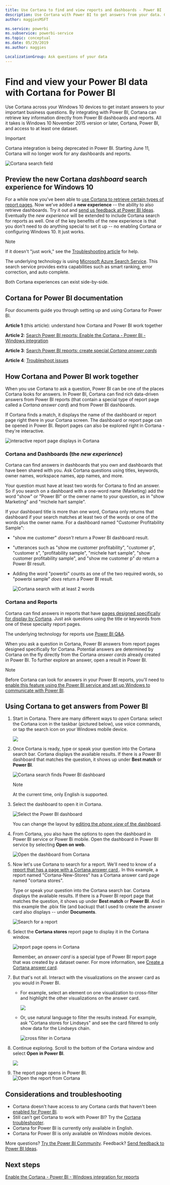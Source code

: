 ```yaml
---
title: Use Cortana to find and view reports and dashboards - Power BI
description: Use Cortana with Power BI to get answers from your data. Currently works with reports and dashboards.
author: maggiesMSFT

ms.service: powerbi
ms.subservice: powerbi-service
ms.topic: conceptual
ms.date: 05/29/2019
ms.author: maggies

LocalizationGroup: Ask questions of your data
---
```

# Find and view your Power BI data with Cortana for Power BI
Use Cortana across your Windows 10 devices to get instant answers to your important business questions. By integrating with Power BI, Cortana can retrieve key information directly from Power BI dashboards and reports. All it takes is Windows 10 November 2015 version or later, Cortana, Power BI, and access to at least one dataset.

> [!IMPORTANT]
> Cortana integration is being deprecated in Power BI. Starting June 11, Cortana will no longer work for any dashboards and reports.

![Cortana search field](media/service-cortana-intro/power-bi-cortana-searchbox.png)

## Preview the new Cortana *dashboard* search experience for Windows 10
For a while now you've been able to [use Cortana to retrieve certain types of report pages](service-cortana-answer-cards.md). Now we've added a **new experience** -- the ability to also retrieve dashboards. Try it out and [send us feedback at Power BI Ideas](https://ideas.powerbi.com/forums/265200-power-bi). Eventually the *new experience* will be extended to include Cortana search for reports as well.  One of the key benefits of the new experience is that you don't need to do anything special to set it up -- no enabling Cortana or configuring Windows 10. It just works.

> [!NOTE]
> If it doesn't "just work," see the [Troubleshooting article](service-cortana-troubleshoot.md) for help.
> 
> 

The underlying technology is using [Microsoft Azure Search Service](https://docs.microsoft.com/azure/search/). This search service provides extra capabilities such as smart ranking, error correction, and auto complete.

Both Cortana experiences can exist side-by-side.

## Cortana for Power BI documentation
Four documents guide you through setting up and using Cortana for Power BI.

**Article 1** (this article): understand how Cortana and Power BI work together

**Article 2**: [Search Power BI reports: Enable the Cortana - Power BI - Windows integration](service-cortana-enable.md)

**Article 3**: [Search Power BI reports: create special *Cortana answer cards*](service-cortana-answer-cards.md)

**Article 4**: [Troubleshoot issues](service-cortana-troubleshoot.md)

## How Cortana and Power BI work together
When you use Cortana to ask a question, Power BI can be one of the places Cortana looks for answers. In Power BI, Cortana can find rich data-driven answers from Power BI reports (that contain a special type of report page called a *Cortana answer card*) and from Power BI dashboards.

If Cortana finds a match, it displays the name of the dashboard or report page right there in your Cortana screen. The dashboard or report page can be opened in Power BI. Report pages can also be explored right in Cortana - they're interactive.

![interactive report page displays in Cortana](media/service-cortana-intro/power-bi-report-cortana-s.png)

### Cortana and Dashboards (the *new experience*)
Cortana can find answers in dashboards that you own and dashboards that have been shared with you. Ask Cortana questions using titles, keywords, owner names, workspace names, app names, and more.

Your question must have at least two words for Cortana to find an answer. So if you search on a dashboard with a one-word name (Marketing) add the word "show" or "Power BI" or the owner name to your question, as in "show Marketing" and "michele hart sample". 

If your dashboard title is more than one word, Cortana only returns that dashboard if your search matches at least two of the words or one of the words plus the owner name. For a dashboard named "Customer Profitability Sample": 

* "show me customer" *doesn't* return a Power BI dashboard result.   
* "utterances such as "show me customer profitability", "customer p", "customer s", "profitability sample", "michele hart sample", "show customer profitability sample", and "show me customer p" *do* return a Power BI result.
* Adding the word "powerbi" counts as one of the two required words, so "powerbi sample" *does* return a Power BI result. 
  
    ![Cortana search with at least 2 words](media/service-cortana-intro/power-bi-cortana-2-words.png)

### Cortana and Reports
 Cortana can find answers in reports that have [pages designed specifically for display by Cortana](service-cortana-answer-cards.md). Just ask questions using the title or keywords from one of these specialty report pages.  

The underlying technology for reports use [Power BI Q&A](power-bi-tutorial-q-and-a.md).

When you ask a question in Cortana, Power BI answers from report pages designed specifically for Cortana. Potential answers are determined by Cortana on the fly directly from the Cortana *answer cards* already created in Power BI.  To further explore an answer, open a result in Power BI.

> [!NOTE]
> Before Cortana can look for answers in your Power BI reports, you'll need to [enable this feature using the Power BI service and set up Windows to communicate with Power BI](service-cortana-enable.md).  
> 
> 

## Using Cortana to get answers from Power BI
1. Start in Cortana. There are many different ways to *open* Cortana: select the Cortana icon in the taskbar (pictured below), use voice commands, or tap the search icon on your Windows mobile device.
   
     ![](media/service-cortana-intro/power-bi-cortana-searchbox.png)
2. Once Cortana is ready, type or speak your question into the Cortana search bar. Cortana displays the available results. If there is a Power BI dashboard that matches the question, it shows up under **Best match** or **Power BI**.
   
     ![Cortana search finds Power BI dashboard](media/service-cortana-intro/power-bi-cortana-search-hr.png "Cortana finds a Power BI dashboard")
   
   > [!NOTE]
   > At the current time, only English is supported.
   > 
   > 
3. Select the dashboard to open it in Cortana.

    ![Select the Power BI dashboard](media/service-cortana-intro/power-bi-cortana-dashboard.png "Select the Power BI dashboard")

    You can change the layout by [editing the *phone view* of the dashboard](service-create-dashboard-mobile-phone-view.md). 

1. From Cortana, you also have the options to open the dashboard in Power BI service or Power Bi mobile. Open the dashboard in Power BI service by selecting **Open on web**. 
   
   ![Open the dashboard from Cortana](media/service-cortana-intro/power-bi-dashboard-opens.png "Open the dashboard from Cortana")   
4. Now let's use Cortana to search for a report. We'll need to know of a [report that has a page with a Cortana answer card ](service-cortana-answer-cards.md). In this example, a report named "Cortana-New-Stores" has a Cortana answer card page named "cortana stores".  
   
     Type or speak your question into the Cortana search bar. Cortana displays the available results. If there is a Power BI report page that matches the question, it shows up under **Best match** or **Power BI**. And in this example the .pbix file (and backup) that I used to create the answer card also displays -- under **Documents**.
   
     ![Search for a report](media/service-cortana-intro/power-bi-cortana-search3-m.png "search for a report") 
5. Select the **Cortana stores** report page to display it in the Cortana window.
   
    ![report page opens in Cortana](media/service-cortana-intro/power-bi-report-cortana-opens.png "report page opens in Cortana")   
   
    Remember, an *answer card* is a special type of Power BI report page that was created by a dataset owner.  For more information, see [Create a Cortana answer card](service-cortana-answer-cards.md).
6. But that's not all. Interact with the visualizations on the answer card as you would in Power BI.
   
   * For example, select an element on one visualization to cross-filter and highlight the other visualizations on the answer card.
     
     ![](media/service-cortana-intro/power-bi-cortana-filtered-new.png)
   * Or, use natural language to filter the results instead.  For example, ask "Cortana stores for Lindseys" and see the card filtered to only show data for the Lindseys chain.
     
     ![cross filter in Cortana](media/service-cortana-intro/power-bi-cortana-filtered-2.png "cross-filter in Cortana")
7. Continue exploring. Scroll to the bottom of the Cortana window and select **Open in Power BI**.
   
     ![](media/service-cortana-intro/power-bi-cortana-open-new.png)
8. The report page opens in Power BI.    
     ![Open the report from Cortana](media/service-cortana-intro/power-bi-cortana-open2.png "Cortana answer card opens in Cortana search")

## Considerations and troubleshooting
* Cortana doesn't have access to any Cortana cards that haven't been [enabled for Power BI](service-cortana-enable.md).
* Still can't get Cortana to work with Power BI?  Try the [Cortana troubleshooter](service-cortana-troubleshoot.md).
* Cortana for Power BI is currently only available in English.
* Cortana for Power BI is only available on Windows mobile devices.

More questions? [Try the Power BI Community](https://community.powerbi.com/).
Feedback? [Send feedback to Power BI Ideas](https://ideas.powerbi.com/forums/265200-power-bi).

## Next steps
[Enable the Cortana - Power BI - Windows integration for reports](service-cortana-enable.md)

